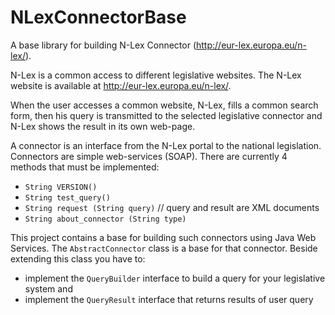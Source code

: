 # NLexConnectorBase
A base library for building N-Lex Connector (http://eur-lex.europa.eu/n-lex/).

N-Lex is a common access to different legislative websites. The N-Lex website is available at <http://eur-lex.europa.eu/n-lex/>.

When the user accesses a common website, N-Lex, fills a common search form, then his query is transmitted to the selected legislative connector and N-Lex shows the result in its own web-page.

A connector is an interface from the N-Lex portal to the national legislation. Connectors are simple web-services (SOAP). There are currently 4 methods that must be implemented:
- `String VERSION()`
- `String test_query()`
- `String request (String query)` // query and result are XML documents
- `String about_connector (String type)`

This project contains a base for building such connectors using Java Web Services. The `AbstractConnector` class is a base for that connector. Beside extending this class you have to:  
- implement the `QueryBuilder` interface to build a query for your legislative system and 
- implement the `QueryResult` interface that returns results of user query
 

